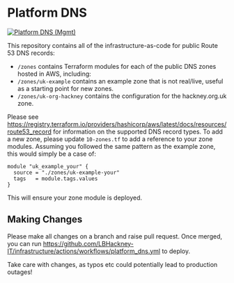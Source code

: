 # Platform DNS
[![Platform DNS (Mgmt)](https://github.com/LBHackney-IT/infrastructure/actions/workflows/platform_dns.yml/badge.svg)](https://github.com/LBHackney-IT/infrastructure/actions/workflows/platform_dns.yml)

This repository contains all of the infrastructure-as-code for public Route 53 DNS records:

- `/zones` contains Terraform modules for each of the public DNS zones hosted in AWS, including:
- `/zones/uk-example` contains an example zone that is not real/live, useful as a starting point for new zones.
- `/zones/uk-org-hackney` contains the configuration for the hackney.org.uk zone.

Please see https://registry.terraform.io/providers/hashicorp/aws/latest/docs/resources/route53_record for information on the supported DNS record types. To add a new zone, please update `10-zones.tf` to add a reference to your zone modules. Assuming you followed the same pattern as the example zone, this would simply be a case of:

```
module "uk_example_your" {
  source = "./zones/uk-example-your"
  tags   = module.tags.values
}
```
This will ensure your zone module is deployed.

## Making Changes

Please make all changes on a branch and raise pull request. Once merged, you can run https://github.com/LBHackney-IT/infrastructure/actions/workflows/platform_dns.yml to deploy.

Take care with changes, as typos etc could potentially lead to production outages!
